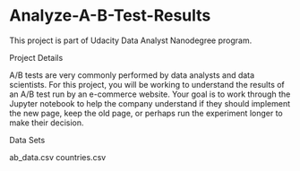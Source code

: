 # Analyze-A-B-Test-Results

This project is part of Udacity Data Analyst Nanodegree program.

Project Details

A/B tests are very commonly performed by data analysts and data scientists. For this project, you will be working to understand the results of an A/B test run by an e-commerce website. Your goal is to work through the Jupyter notebook to help the company understand if they should implement the new page, keep the old page, or perhaps run the experiment longer to make their decision.

Data Sets

ab_data.csv
countries.csv
